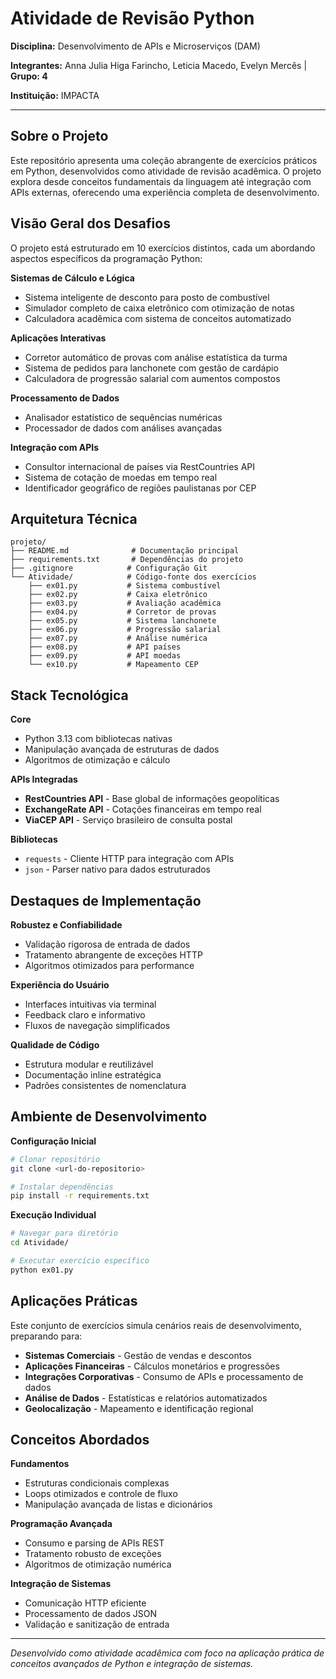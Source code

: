 # Atividade de Revisão Python 

**Disciplina:** Desenvolvimento de APIs e Microserviços (DAM)  

**Integrantes:** Anna Julia Higa Farincho, Leticia Macedo, Evelyn Mercês | **Grupo: 4**

**Instituição:** IMPACTA  


---

## Sobre o Projeto

Este repositório apresenta uma coleção abrangente de exercícios práticos em Python, desenvolvidos como atividade de revisão acadêmica. O projeto explora desde conceitos fundamentais da linguagem até integração com APIs externas, oferecendo uma experiência completa de desenvolvimento.

## Visão Geral dos Desafios

O projeto está estruturado em 10 exercícios distintos, cada um abordando aspectos específicos da programação Python:

**Sistemas de Cálculo e Lógica**
- Sistema inteligente de desconto para posto de combustível
- Simulador completo de caixa eletrônico com otimização de notas
- Calculadora acadêmica com sistema de conceitos automatizado

**Aplicações Interativas**
- Corretor automático de provas com análise estatística da turma
- Sistema de pedidos para lanchonete com gestão de cardápio
- Calculadora de progressão salarial com aumentos compostos

**Processamento de Dados**
- Analisador estatístico de sequências numéricas
- Processador de dados com análises avançadas

**Integração com APIs**
- Consultor internacional de países via RestCountries API
- Sistema de cotação de moedas em tempo real
- Identificador geográfico de regiões paulistanas por CEP

## Arquitetura Técnica

```
projeto/
├── README.md              # Documentação principal
├── requirements.txt       # Dependências do projeto  
├── .gitignore            # Configuração Git
└── Atividade/            # Código-fonte dos exercícios
    ├── ex01.py           # Sistema combustível
    ├── ex02.py           # Caixa eletrônico
    ├── ex03.py           # Avaliação acadêmica
    ├── ex04.py           # Corretor de provas
    ├── ex05.py           # Sistema lanchonete
    ├── ex06.py           # Progressão salarial
    ├── ex07.py           # Análise numérica
    ├── ex08.py           # API países
    ├── ex09.py           # API moedas
    └── ex10.py           # Mapeamento CEP
```

## Stack Tecnológica

**Core**
- Python 3.13 com bibliotecas nativas
- Manipulação avançada de estruturas de dados
- Algoritmos de otimização e cálculo

**APIs Integradas**
- **RestCountries API** - Base global de informações geopolíticas
- **ExchangeRate API** - Cotações financeiras em tempo real  
- **ViaCEP API** - Serviço brasileiro de consulta postal

**Bibliotecas**
- `requests` - Cliente HTTP para integração com APIs
- `json` - Parser nativo para dados estruturados

## Destaques de Implementação

**Robustez e Confiabilidade**
- Validação rigorosa de entrada de dados
- Tratamento abrangente de exceções HTTP
- Algoritmos otimizados para performance

**Experiência do Usuário**
- Interfaces intuitivas via terminal
- Feedback claro e informativo
- Fluxos de navegação simplificados

**Qualidade de Código**
- Estrutura modular e reutilizável
- Documentação inline estratégica
- Padrões consistentes de nomenclatura

## Ambiente de Desenvolvimento

**Configuração Inicial**
```bash
# Clonar repositório
git clone <url-do-repositorio>

# Instalar dependências
pip install -r requirements.txt
```

**Execução Individual**
```bash
# Navegar para diretório
cd Atividade/

# Executar exercício específico
python ex01.py
```

## Aplicações Práticas

Este conjunto de exercícios simula cenários reais de desenvolvimento, preparando para:

- **Sistemas Comerciais** - Gestão de vendas e descontos
- **Aplicações Financeiras** - Cálculos monetários e progressões
- **Integrações Corporativas** - Consumo de APIs e processamento de dados
- **Análise de Dados** - Estatísticas e relatórios automatizados
- **Geolocalização** - Mapeamento e identificação regional

## Conceitos Abordados

**Fundamentos**
- Estruturas condicionais complexas
- Loops otimizados e controle de fluxo
- Manipulação avançada de listas e dicionários

**Programação Avançada**
- Consumo e parsing de APIs REST
- Tratamento robusto de exceções
- Algoritmos de otimização numérica

**Integração de Sistemas**
- Comunicação HTTP eficiente
- Processamento de dados JSON
- Validação e sanitização de entrada

---

*Desenvolvido como atividade acadêmica com foco na aplicação prática de conceitos avançados de Python e integração de sistemas.*
